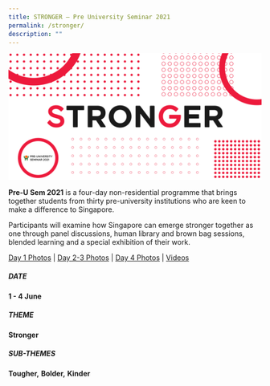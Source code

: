 ```yaml
---
title: STRONGER – Pre University Seminar 2021
permalink: /stronger/
description: ""
---
```

![](/images/PUS2021_Banner.png)

**Pre-U Sem 2021** is a four-day non-residential programme that brings together students from thirty pre-university institutions who are keen to make a difference to Singapore.

Participants will examine how Singapore can emerge stronger together as one through panel discussions, human library and brown bag sessions, blended learning and a special exhibition of their work.

[Day 1 Photos](https://www.flickr.com/photos/eunoiajc/albums/72157719315310573) | [Day 2-3 Photos](https://www.flickr.com/photos/eunoiajc/albums/72157719384461645) | [Day 4 Photos](https://www.flickr.com/photos/eunoiajc/albums/72157719393482985) | [Videos](https://www.vimeo.com/eunoiajc/videos)

##### DATE

**1 - 4 June**

##### THEME

**Stronger**

##### SUB-THEMES

**Tougher,** **Bolder,** **Kinder**